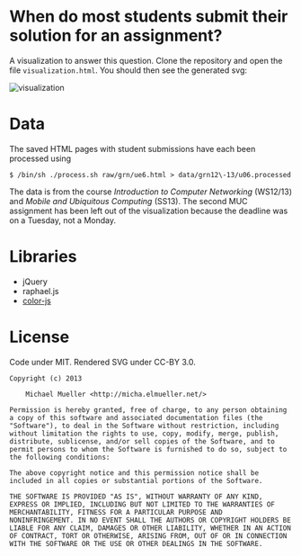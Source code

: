 # When do most students submit their solution for an assignment?

A visualization to answer this question. Clone the repository and
open the file `visualization.html`. You should then see the generated
svg:

![visualization](http://micha.elmueller.net/media/uni-submissions.png)


# Data

The saved HTML pages with student submissions have each been processed using

	$ /bin/sh ./process.sh raw/grn/ue6.html > data/grn12\-13/u06.processed

The data is from the course _Introduction to Computer Networking_ (WS12/13)
and _Mobile and Ubiquitous Computing_ (SS13). The second MUC assignment has
been left out of the visualization because the deadline was on a Tuesday,
not a Monday.


# Libraries

 * jQuery
 * raphael.js
 * [color-js](https://github.com/brehaut/color-js)


# License

Code under MIT. Rendered SVG under CC-BY 3.0.

	Copyright (c) 2013

		Michael Mueller <http://micha.elmueller.net/>

	Permission is hereby granted, free of charge, to any person obtaining
	a copy of this software and associated documentation files (the
	"Software"), to deal in the Software without restriction, including
	without limitation the rights to use, copy, modify, merge, publish,
	distribute, sublicense, and/or sell copies of the Software, and to
	permit persons to whom the Software is furnished to do so, subject to
	the following conditions:

	The above copyright notice and this permission notice shall be
	included in all copies or substantial portions of the Software.

	THE SOFTWARE IS PROVIDED "AS IS", WITHOUT WARRANTY OF ANY KIND,
	EXPRESS OR IMPLIED, INCLUDING BUT NOT LIMITED TO THE WARRANTIES OF
	MERCHANTABILITY, FITNESS FOR A PARTICULAR PURPOSE AND
	NONINFRINGEMENT. IN NO EVENT SHALL THE AUTHORS OR COPYRIGHT HOLDERS BE
	LIABLE FOR ANY CLAIM, DAMAGES OR OTHER LIABILITY, WHETHER IN AN ACTION
	OF CONTRACT, TORT OR OTHERWISE, ARISING FROM, OUT OF OR IN CONNECTION
	WITH THE SOFTWARE OR THE USE OR OTHER DEALINGS IN THE SOFTWARE.


